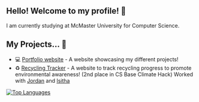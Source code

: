## Hello! Welcome to my profile! 👋

I am currently studying at McMaster University for Computer Science.

## My Projects... 📱

- 💻 [Portfolio website](https://lewinl349.github.io/) - A website showcasing my different projects!
- ♻️ [Recycling Tracker](https://github.com/JordanYChu/RecyclingTracker) - A website to track recycling progress to promote environmental awareness! (2nd place in CS Base Climate Hack) Worked with [Jordan](https://github.com/JordanYChu) and [Isitha](https://github.com/IsithaT)

[![Top Languages](https://github-readme-stats.vercel.app/api/top-langs/?username=lewinl349&hide=gap&layout=donut)](https://github.com/anuraghazra/github-readme-stats)
